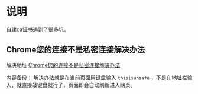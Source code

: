 # 说明
自建ca证书遇到了很多坑。

## Chrome您的连接不是私密连接解决办法
解决地址 [Chrome您的连接不是私密连接解决办法](https://www.jixian.io/article/chrome%E6%82%A8%E7%9A%84%E8%BF%9E%E6%8E%A5%E4%B8%8D%E6%98%AF%E7%A7%81%E5%AF%86%E8%BF%9E%E6%8E%A5%E8%A7%A3%E5%86%B3%E5%8A%9E%E6%B3%95/)

内容备份：
解决办法就是在当前页面用键盘输入 ```thisisunsafe``` ，不是在地址栏输入，就直接敲键盘就行了，页面即会自动刷新进入网页。
